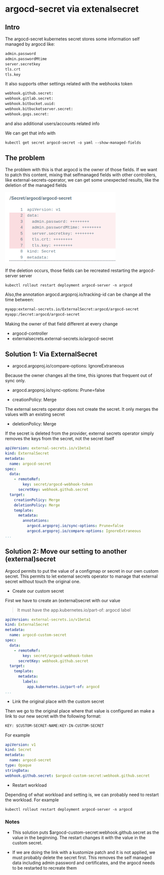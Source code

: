 # argocd-secret via extenalsecret

## Intro

The argocd-secret kubernetes secret stores some information self managed by argocd like:

```txt
admin.password
admin.passwordMtime
server.secretkey
tls.crt
tls.key
```

It also supports other settings related with the webhooks token

```txt
webhook.github.secret: 
webhook.gitlab.secret: 
webhook.bitbucket.uuid: 
webhook.bitbucketserver.secret: 
webhook.gogs.secret: 
```

and also additional users/accounts related info

We can get that info with

```txt
kubectl get secret argocd-secret -o yaml --show-managed-fields
```

## The problem

The problem with this is that argocd is the owner of those fields. If we want to patch this content, mixing that selfmanaged fields with other controllers, like external-secrets-operator, we can get some unexpected results, like the deletion of the managed fields

![alt text](image.png)

If the deletion occurs, those fields can be recreated restarting the argocd-server server

```shell
kubectl rollout restart deployment argocd-server -n argocd
```

Also,the annotation argocd.argoproj.io/tracking-id can be change all the time between:

```txt
myapp:external-secrets.io/ExternalSecret:argocd/argocd-secret
myapp:/Secret:argocd/argocd-secret
```

Making the owner of that field different at every change

- argocd-controller
- externalsecrets.external-secrets.io/argocd-secret

## Solution 1: Via ExternalSecret

- argocd.argoproj.io/compare-options: IgnoreExtraneous

Because the owner changes all the time, this ignores that frequent out of sync only.

- argocd.argoproj.io/sync-options: Prune=false

- creationPolicy: Merge

The external secrets operator does not create the secret. It only merges the values with an existing secret

- deletionPolicy: Merge

If the secret is deleted from the provider, external secrets operator simply removes the keys from the secret, not the secret itself

```yaml
apiVersion: external-secrets.io/v1beta1
kind: ExternalSecret
metadata:
  name: argocd-secret
spec:
  data:
    - remoteRef:
        key: secret/argocd-webhook-token
      secretKey: webhook.github.secret
  target:
    creationPolicy: Merge
    deletionPolicy: Merge
    template:
      metadata:
        annotations:
          argocd.argoproj.io/sync-options: Prune=false
          argocd.argoproj.io/compare-options: IgnoreExtraneous
...
```

## Solution 2: Move our setting to another (external)secret

Argocd permits to put the value of a configmap or secret in our own custom secret. This permits to let external secrets operator to manage that external secret without touch the original one.

- Create our custom secret

 First we have to create an (external)secret with our value

> It must have the app.kubernetes.io/part-of: argocd label

```yaml
apiVersion: external-secrets.io/v1beta1
kind: ExternalSecret
metadata:
  name: argocd-custom-secret
spec:
  data:
    - remoteRef:
        key: secret/argocd-webhook-token 
      secretKey: webhook.github.secret
  target:
    template:
      metadata:
        labels:
          app.kubernetes.io/part-of: argocd
...
```

- Link the original place with the custom secret

Then we go to the original place where that value is configured an make a link to our new secret with the following format:

```txt
KEY: $CUSTOM-SECRET-NAME:KEY-IN-CUSTOM-SECRET
```

For example

```yaml
apiVersion: v1
kind: Secret
metadata:
  name: argocd-secret
type: Opaque
stringData:
webhook.github.secret: $argocd-custom-secret:webhook.github.secret
```

- Restart workload

Depending of what workload and setting is, we can probably need to restart the workload. For example

```shell
kubectl rollout restart deployment argocd-server -n argocd
```

### Notes

- This solution puts $argocd-custom-secret:webhook.github.secret as the value in the beginning. The restart changes it with the value in the custom secret.

- If we are doing the link with a kustomize patch and it is not applied, we must probably delete the secret first. This removes the self managed data including admin password and certificates, and the argocd needs to be restarted to recreate them
